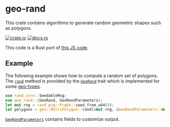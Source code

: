 # geo-rand

This crate contains algorithms to generate random geometric shapes such as polygons.

[![crate.io](https://img.shields.io/crates/v/geo-rand.svg)](https://crates.io/crates/geo-rand)
[![docs.rs](https://docs.rs/geo-rand/badge.svg)](https://docs.rs/geo-rand)

This code is a Rust port of [this JS code](https://github.com/fribbels/fribbels.github.io/blob/master/shortestpath/polyutils.js).

## Example

The following example shows how to compute a random set of polygons.
The [`rand`] method is provided by the [`GeoRand`] trait which is implemented for some [geo-types](https://docs.rs/geo-types/0.4.3/geo_types/).

```rust
use rand_core::SeedableRng;
use geo_rand::{GeoRand, GeoRandParameters};
let mut rng = rand_pcg::Pcg64::seed_from_u64(0);
let polygons = geo::MultiPolygon::rand(&mut rng, &GeoRandParameters::default());
```

[`GeoRandParameters`] contains fields to customize output.

[`GeoRand`]: trait.GeoRand.html
[`rand`]: trait.GeoRand.html#method.rand
[`GeoRandParameters`]: struct.GeoRandParameters.html

